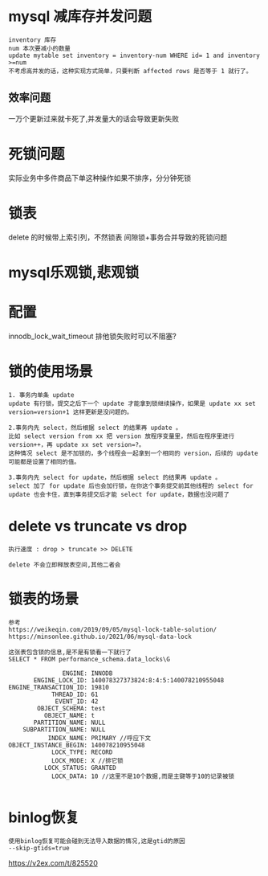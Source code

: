 # mysql 减库存并发问题
```
inventory 库存
num 本次要减小的数量
update mytable set inventory = inventory-num WHERE id= 1 and inventory >=num
不考虑高并发的话，这种实现方式简单，只要判断 affected rows 是否等于 1 就行了。
```
## 效率问题
一万个更新过来就卡死了,并发量大的话会导致更新失败
# 死锁问题
实际业务中多件商品下单这种操作如果不排序，分分钟死锁
# 锁表
delete 的时候带上索引列，不然锁表
间隙锁+事务合并导致的死锁问题
# mysql乐观锁,悲观锁


# 配置
innodb_lock_wait_timeout 排他锁失败时可以不阻塞?

# 锁的使用场景
```
1. 事务内单条 update
update 有行锁，提交之后下一个 update 才能拿到锁继续操作，如果是 update xx set version=version+1 这样更新是没问题的。

2.事务内先 select，然后根据 select 的结果再 update 。
比如 select version from xx 把 version 放程序变量里，然后在程序里进行 version++，再 update xx set version=?。
这种情况 select 是不加锁的，多个线程会一起拿到一个相同的 version，后续的 update 可能都是设置了相同的值。

3.事务内先 select for update，然后根据 select 的结果再 update 。
select 加了 for update 后也会加行锁，在你这个事务提交前其他线程的 select for update 也会卡住，直到事务提交后才能 select for update，数据也没问题了
```
# delete vs truncate vs drop
```
执行速度 : drop > truncate >> DELETE

delete 不会立即释放表空间,其他二者会
```

# 锁表的场景

```
参考 
https://weikeqin.com/2019/09/05/mysql-lock-table-solution/
https://minsonlee.github.io/2021/06/mysql-data-lock

这张表包含锁的信息,是不是有锁看一下就行了
SELECT * FROM performance_schema.data_locks\G

               ENGINE: INNODB
       ENGINE_LOCK_ID: 140078327373824:8:4:5:140078210955048
ENGINE_TRANSACTION_ID: 19810
            THREAD_ID: 61
             EVENT_ID: 42
        OBJECT_SCHEMA: test
          OBJECT_NAME: t
       PARTITION_NAME: NULL
    SUBPARTITION_NAME: NULL
           INDEX_NAME: PRIMARY //呼应下文
OBJECT_INSTANCE_BEGIN: 140078210955048
            LOCK_TYPE: RECORD 
            LOCK_MODE: X //排它锁
          LOCK_STATUS: GRANTED
            LOCK_DATA: 10 //这里不是10个数据,而是主键等于10的记录被锁


```
# binlog恢复
```
使用binlog恢复可能会碰到无法导入数据的情况,这是gtid的原因
--skip-gtids=true
```

https://v2ex.com/t/825520